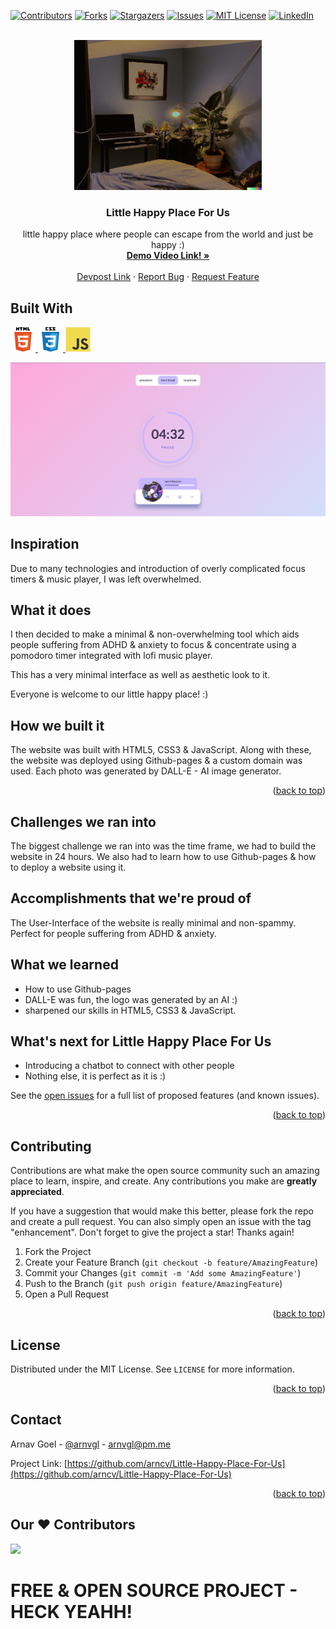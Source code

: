 
<!-- PROJECT SHIELDS -->
<!--
*** I'm using markdown "reference style" links for readability.
*** Reference links are enclosed in brackets [ ] instead of parentheses ( ).
*** See the bottom of this document for the declaration of the reference variables
*** for contributors-url, forks-url, etc. This is an optional, concise syntax you may use.
*** https://www.markdownguide.org/basic-syntax/#reference-style-links
-->
[![Contributors][contributors-shield]][contributors-url]
[![Forks][forks-shield]][forks-url]
[![Stargazers][stars-shield]][stars-url]
[![Issues][issues-shield]][issues-url]
[![MIT License][license-shield]][license-url]
[![LinkedIn][linkedin-shield]][linkedin-url]



<!-- PROJECT LOGO -->
<br />
<div align="center">
  <a href="https://github.com/arncv/Little-Happy-Place-For-Us">
    <img src="logo.png" alt="Logo" width="300" height="240">
  </a>

<h3 align="center">Little Happy Place For Us</h3>

  <p align="center">
     little happy place where people can escape from the world and just be happy :)
    <br />
    <a href="https://youtu.be/KmDp7jWLLdc"><strong>Demo Video Link! »</strong></a>
    <br />
    <br />
    <a href="https://devpost.com/software/little-happy-place-for-us">Devpost Link</a>
    ·
    <a href="https://github.com/arncv/Little-Happy-Place-For-Us/issues">Report Bug</a>
    ·
    <a href="https://github.com/arncv/Little-Happy-Place-For-Us/issues">Request Feature</a>
  </p>
</div>





## Built With

<a href="https://www.w3.org/html/" target="_blank" rel="noreferrer"> <img src="https://raw.githubusercontent.com/devicons/devicon/master/icons/html5/html5-original-wordmark.svg" alt="html5" width="40" height="40"/>  </a> 
<a href="https://www.w3schools.com/css/" target="_blank" rel="noreferrer"> <img src="https://raw.githubusercontent.com/devicons/devicon/master/icons/css3/css3-original-wordmark.svg" alt="css3" width="40" height="40"/> </a> 
<a href="https://developer.mozilla.org/en-US/docs/Web/JavaScript" target="_blank" rel="noreferrer"> <img src="https://raw.githubusercontent.com/devicons/devicon/master/icons/javascript/javascript-original.svg" alt="javascript" width="40" height="40"/> </a>



[![Product Name Screen Shot][product-screenshot]](https://example.com)



## Inspiration
 Due to many technologies and introduction of overly complicated focus timers & music player, I was left overwhelmed.
 
 

## What it does
I then decided to make a minimal & non-overwhelming tool which aids people suffering from ADHD & anxiety to focus & concentrate using a pomodoro timer integrated with lofi music player.

This has a very minimal interface as well as aesthetic look to it.

Everyone is welcome to our little happy place! :) 




## How we built it
 The website was built with HTML5, CSS3 & JavaScript. Along with these, the website was deployed using Github-pages & a custom domain was used.
 Each photo was generated by DALL-E - AI image generator.

<p align="right">(<a href="#readme-top">back to top</a>)</p>

## Challenges we ran into
 The biggest challenge we ran into was the time frame, we had to build the website in 24 hours. We also had to learn how to use Github-pages & how to deploy a website using it.
 
 

## Accomplishments that we're proud of
 The User-Interface of the website is really minimal and non-spammy.
 Perfect for people suffering from ADHD & anxiety. 
 
 

## What we learned
 * How to use Github-pages
 * DALL-E was fun, the logo was generated by an AI :) 
 * sharpened our skills in HTML5, CSS3 & JavaScript.


## What's next for Little Happy Place For Us 
 * Introducing a chatbot to connect with other people
 * Nothing else, it is perfect as it is :)



See the [open issues](https://github.com/arncv/Little-Happy-Place-For-Us/issues) for a full list of proposed features (and known issues).

<p align="right">(<a href="#readme-top">back to top</a>)</p>



<!-- CONTRIBUTING -->
## Contributing

Contributions are what make the open source community such an amazing place to learn, inspire, and create. Any contributions you make are **greatly appreciated**.

If you have a suggestion that would make this better, please fork the repo and create a pull request. You can also simply open an issue with the tag "enhancement".
Don't forget to give the project a star! Thanks again!

1. Fork the Project
2. Create your Feature Branch (`git checkout -b feature/AmazingFeature`)
3. Commit your Changes (`git commit -m 'Add some AmazingFeature'`)
4. Push to the Branch (`git push origin feature/AmazingFeature`)
5. Open a Pull Request

<p align="right">(<a href="#readme-top">back to top</a>)</p>



<!-- LICENSE -->
## License

Distributed under the MIT License. See `LICENSE` for more information.

<p align="right">(<a href="#readme-top">back to top</a>)</p>



<!-- CONTACT -->
## Contact

Arnav Goel  - [@arnvgl](https://twitter.com/arnvgl) - arnvgl@pm.me

Project Link: [https://github.com/arncv/Little-Happy-Place-For-Us](https://github.com/arncv/Little-Happy-Place-For-Us)

<p align="right">(<a href="#readme-top">back to top</a>)</p>



## Our ♥️ Contributors

<a href="https://github.com/refinedev/refine/graphs/contributors">
  <img src="https://contrib.rocks/image?repo=arncv/Little-Happy-Place-For-Us" />
</a>








# FREE & OPEN SOURCE PROJECT - HECK YEAHH!


<!-- MARKDOWN LINKS & IMAGES -->
<!-- https://www.markdownguide.org/basic-syntax/#reference-style-links -->
[contributors-shield]: https://img.shields.io/github/contributors/arncv/Little-Happy-Place-For-Us.svg?style=for-the-badge
[contributors-url]: https://github.com/arncv/Little-Happy-Place-For-Us/graphs/contributors
[forks-shield]: https://img.shields.io/github/forks/arncv/Little-Happy-Place-For-Us.svg?style=for-the-badge
[forks-url]: https://github.com/arncv/Little-Happy-Place-For-Us/network/members
[stars-shield]: https://img.shields.io/github/stars/arncv/Little-Happy-Place-For-Us.svg?style=for-the-badge
[stars-url]:https://github.com/arncv/Little-Happy-Place-For-Us/stargazers
[issues-shield]: https://img.shields.io/github/issues/arncv/Little-Happy-Place-For-Us.svg?style=for-the-badge
[issues-url]: https://github.com/arncv/Little-Happy-Place-For-Us/issues
[license-shield]: https://img.shields.io/github/license/arncv/Little-Happy-Place-For-Us.svg?style=for-the-badge
[license-url]: https://github.com/arncv/Little-Happy-Place-For-Us/blob/master/LICENSE
[linkedin-shield]: https://img.shields.io/badge/-LinkedIn-black.svg?style=for-the-badge&logo=linkedin&colorB=555
[linkedin-url]: https://linkedin.com/in/arnvgl
[product-screenshot]: screenshot.png
